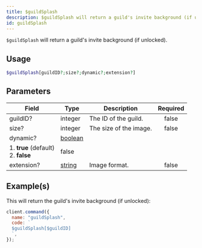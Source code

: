 ```yaml
---
title: $guildSplash
description: $guildSplash will return a guild's invite background (if unlocked).
id: guildSplash
---
```


`$guildSplash` will return a guild's invite background (if unlocked).

## Usage

```php
$guildSplash[guildID?;size?;dynamic?;extension?]
```

## Parameters

| Field                                        | Type                                                                                                | Description            | Required |
| -------------------------------------------- | --------------------------------------------------------------------------------------------------- | ---------------------- | :------: |
| guildID?                                     | integer                                                                                             | The ID of the guild.   |  false   |
| size?                                        | integer                                                                                             | The size of the image. |  false   |
| dynamic?                                     | [boolean](https://developer.mozilla.org/en-US/docs/Web/JavaScript/Reference/Global_Objects/Boolean) |
 1. **true** (default) <br /> 2. **false**                                                           | false                  |
| extension?                                   | [string](https://developer.mozilla.org/en-US/docs/Web/JavaScript/Reference/Global_Objects/String)   | Image format.          |  false   |

## Example(s)

This will return the guild's invite background (if unlocked):

```javascript
client.command({
  name: "guildSplash",
  code: `
  $guildSplash[$guildID]
  `,
});
```
